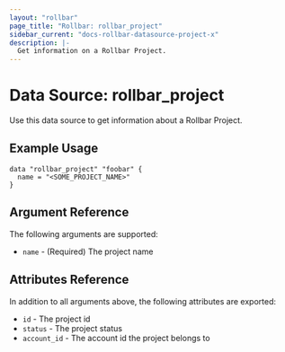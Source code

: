 ```yaml
---
layout: "rollbar"
page_title: "Rollbar: rollbar_project"
sidebar_current: "docs-rollbar-datasource-project-x"
description: |-
  Get information on a Rollbar Project.
---
```


# Data Source: rollbar_project

Use this data source to get information about a Rollbar Project.

## Example Usage

```hcl
data "rollbar_project" "foobar" {
  name = "<SOME_PROJECT_NAME>"
}
```

## Argument Reference

The following arguments are supported:

* `name` - (Required) The project name

## Attributes Reference

In addition to all arguments above, the following attributes are exported:

* `id` - The project id
* `status` - The project status
* `account_id` - The account id the project belongs to
